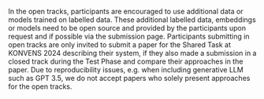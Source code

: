 In the open tracks, participants are encouraged to use additional data or models trained on labelled data. These additional labelled data, embeddings or models need to be open source and provided by the participants upon request and if possible via the submission page. Participants submitting in open tracks are only invited to submit a paper for the Shared Task at KONVENS 2024 describing their system, if they also made a submission in a closed track during the Test Phase and compare their approaches in the paper. Due to reproducibility issues, e.g. when including generative LLM such as GPT 3.5, we do not accept papers who solely present approaches for the open tracks.  
